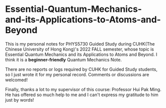 # Essential-Quantum-Mechanics-and-its-Applications-to-Atoms-and-Beyond
This is my personal notes for PHYS5730 Guided Study during CUHK(The Chinese University of Hong Kong)'s 2022 FALL semester, whose topic is Essential Quantum Mechanics and its Applications to Atoms and Beyond. I think it is a **beginner-friendly** Quantum Mechanics Note.

There are no reports or logs required by CUHK for Guided Study students, so I just wrote it for my personal record. Comments or discussions are welcomed!

Finally, thanks a lot to my supervisor of this course: Professor Hui Pak Ming. He has offered so much help to me and I can't express my gratitude to him just by words!